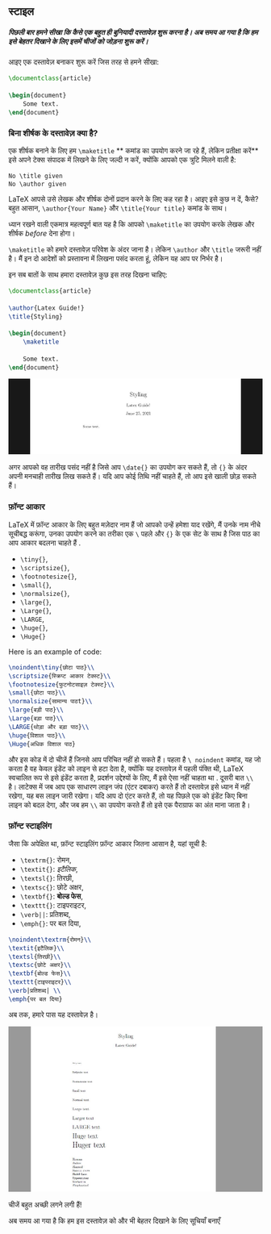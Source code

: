 ## स्टाइल

##### पिछली बार हमने सीखा कि कैसे एक बहुत ही बुनियादी दस्तावेज़ शुरू करना है। अब समय आ गया है कि हम इसे बेहतर दिखाने के लिए इसमें चीजों को जोड़ना शुरू करें।

आइए एक दस्तावेज़ बनाकर शुरू करें जिस तरह से हमने सीखा:

```latex
\documentclass{article}

\begin{document}
	Some text.
\end{document}
```

### बिना शीर्षक के दस्तावेज़ क्या है?

एक शीर्षक बनाने के लिए हम `\maketitle` ** कमांड का उपयोग करने जा रहे हैं, लेकिन प्रतीक्षा करें** इसे अपने टेक्स संपादक में लिखने के लिए जल्दी न करें, क्योंकि आपको एक त्रुटि मिलने वाली है:

```
No \title given
No \author given
```

LaTeX आपसे उसे लेखक और शीर्षक दोनों प्रदान करने के लिए कह रहा है। आइए इसे कुछ न दें, कैसे? बहुत आसान, `\author{Your Name}` और `\title{Your title}` कमांड के साथ।

ध्यान रखने वाली एकमात्र महत्वपूर्ण बात यह है कि आपको `\maketitle` का उपयोग करके लेखक और शीर्षक _before_ देना होगा।

`\maketitle` को हमारे दस्तावेज़ परिवेश के अंदर जाना है। लेकिन `\author` और `\title` जरूरी नहीं है। मैं इन दो आदेशों को प्रस्तावना में लिखना पसंद करता हूं, लेकिन यह आप पर निर्भर है।

इन सब बातों के साथ हमारा दस्तावेज़ कुछ इस तरह दिखना चाहिए:

```latex
\documentclass{article}

\author{Latex Guide!}
\title{Styling}

\begin{document}
    \maketitle

    Some text.
\end{document}
```

<div align="center">
<img alt="example" src="../Assets/3-Styling/Maketitle.JPG">
</div>

अगर आपको वह तारीख पसंद नहीं है जिसे आप `\date{}` का उपयोग कर सकते हैं, तो `{}` के अंदर अपनी मनचाही तारीख लिख सकते हैं। यदि आप कोई तिथि नहीं चाहते हैं, तो आप इसे खाली छोड़ सकते हैं।

### फ़ॉन्ट आकार

LaTeX में फ़ॉन्ट आकार के लिए बहुत मज़ेदार नाम हैं जो आपको उन्हें हमेशा याद रखेंगे, मैं उनके नाम नीचे सूचीबद्ध करूंगा, उनका उपयोग करने का तरीका एक `\` पहले और `{}` के एक सेट के साथ है जिस पाठ का आप आकार बदलना चाहते हैं .

- `\tiny{}`,
- `\scriptsize{}`,
- `\footnotesize{}`,
- `\small{}`,
- `\normalsize{}`,
- `\large{}`,
- `\Large{}`,
- `\LARGE`,
- `\huge{}`,
- `\Huge{}`

Here is an example of code:

```latex
\noindent\tiny{छोटा पाठ}\\
\scriptsize{स्क्रिप्ट आकार टेक्स्ट}\\
\footnotesize{फुटनोटसाइज़ टेक्स्ट}\\
\small{छोटा पाठ}\\
\normalsize{सामान्य पाठt}\\
\large{बड़ी पाठ}\\
\Large{बड़ा पाठ}\\
\LARGE{थोड़ा और बड़ा पाठ}\\
\huge{विशाल पाठ}\\
\Huge{अधिक विशाल पाठ}
```

और इस कोड में दो चीजें हैं जिनसे आप परिचित नहीं हो सकते हैं। पहला है `\ noindent` कमांड, यह जो करता है वह केवल इंडेंट को लाइन से हटा देता है, क्योंकि यह दस्तावेज़ में पहली पंक्ति थी, LaTeX स्वचालित रूप से इसे इंडेंट करता है, प्रदर्शन उद्देश्यों के लिए, मैं इसे ऐसा नहीं चाहता था .
दूसरी बात `\\` है। लाटेक्स में जब आप एक साधारण लाइन जंप (एंटर दबाकर) करते हैं तो दस्तावेज़ इसे ध्यान में नहीं रखेगा, यह बस लाइन जारी रखेगा। यदि आप दो एंटर करते हैं, तो यह पिछले एक को इंडेंट किए बिना लाइन को बदल देगा, और जब हम `\\` का उपयोग करते हैं तो इसे एक पैराग्राफ का अंत माना जाता है।

### फ़ॉन्ट स्टाइलिंग

जैसा कि अपेक्षित था, फ़ॉन्ट स्टाइलिंग फ़ॉन्ट आकार जितना आसान है, यहां सूची है:

- `\textrm{}`: रोमन,
- `\textit{}`: _इटैलिक_,
- `\textsl{}`: तिरछी,
- `\textsc{}`: छोटे अक्षर,
- `\textbf{}`: **बोल्ड फेस**,
- `\texttt{}`: टाइपराइटर,
- `\verb||`: प्रतिशब्द,
- `\emph{}`: पर बल दिया,

```latex
\noindent\textrm{रोमन}\\
\textit{इटैलिक}\\
\textsl{तिरछी}\\
\textsc{छोटे अक्षर}\\
\textbf{बोल्ड फेस}\\
\texttt{टाइपराइटर}\\
\verb|प्रतिशब्द| \\
\emph{पर बल दिया}
```

अब तक, हमारे पास यह दस्तावेज़ है।

<div align="center">
  <img alt="example" src="../Assets/3-Styling/Font.JPG">
</div>

चीजें बहुत अच्छी लगने लगी हैं!

अब समय आ गया है कि हम इस दस्तावेज़ को और भी बेहतर दिखाने के लिए सूचियाँ बनाएँ
